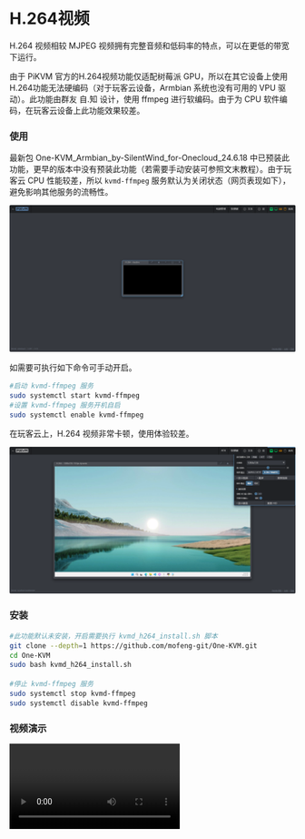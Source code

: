 # H.264视频

H.264 视频相较 MJPEG 视频拥有完整音频和低码率的特点，可以在更低的带宽下运行。

由于 PiKVM 官方的H.264视频功能仅适配树莓派 GPU，所以在其它设备上使用H.264功能无法硬编码（对于玩客云设备，Armbian 系统也没有可用的 VPU 驱动）。此功能由群友 自.知 设计，使用 ffmpeg 进行软编码。由于为 CPU 软件编码，在玩客云设备上此功能效果较差。

### 使用

最新包 One-KVM_Armbian_by-SilentWind_for-Onecloud_24.6.18 中已预装此功能，更早的版本中没有预装此功能（若需要手动安装可参照文末教程）。由于玩客云 CPU 性能较差，所以 `kvmd-ffmpeg` 服务默认为关闭状态（网页表现如下），避免影响其他服务的流畅性。

![image-20240622152523786](./img/image-20240622152523786.png)

如需要可执行如下命令可手动开启。

```bash
#启动 kvmd-ffmpeg 服务
sudo systemctl start kvmd-ffmpeg
#设置 kvmd-ffmpeg 服务开机自启
sudo systemctl enable kvmd-ffmpeg
```

在玩客云上，H.264 视频非常卡顿，使用体验较差。

![image-20240610154409422](./img/image-20240610154409422.png)

### 安装

```bash
#此功能默认未安装，开启需要执行 kvmd_h264_install.sh 脚本
git clone --depth=1 https://github.com/mofeng-git/One-KVM.git
cd One-KVM 
sudo bash kvmd_h264_install.sh

#停止 kvmd-ffmpeg 服务
sudo systemctl stop kvmd-ffmpeg
sudo systemctl disable kvmd-ffmpeg
```

### 视频演示

![type:video](./video/玩客云WebRTC音视频效果演示_x264.mp4)

